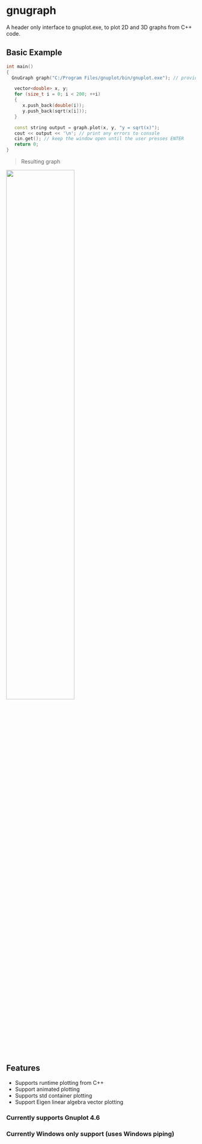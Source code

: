 # gnugraph

A header only interface to gnuplot.exe, to plot 2D and 3D graphs from C++ code.

## Basic Example
``` C++
int main()
{
  GnuGraph graph("C:/Program Files/gnuplot/bin/gnuplot.exe"); // provide path to executable

   vector<double> x, y;
   for (size_t i = 0; i < 200; ++i)
   {
      x.push_back(double(i));
      y.push_back(sqrt(x[i]));
   }

   const string output = graph.plot(x, y, "y = sqrt(x)");
   cout << output << '\n'; // print any errors to console
   cin.get(); // keep the window open until the user presses ENTER
   return 0;
}
```

> Resulting graph
<img src="https://github.com/AnyarInc/gnugraph/wiki/graphics/gnugraph-sqrt.PNG" width="60%">

## Features
- Supports runtime plotting from C++
- Support animated plotting
- Supports std container plotting
- Support Eigen linear algebra vector plotting

### Currently supports Gnuplot 4.6
### Currently Windows only support (uses Windows piping)
